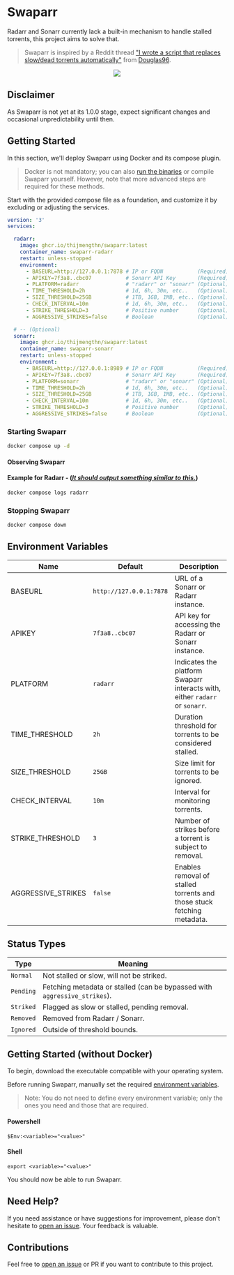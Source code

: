# Swaparr

Radarr and Sonarr currently lack a built-in mechanism to handle stalled torrents, this project aims to solve that.

> Swaparr is inspired by a Reddit thread ["I wrote a script that replaces slow/dead torrents automatically"](https://www.reddit.com/r/radarr/comments/101q31k/i_wrote_a_script_that_replaces_slowdead_torrents/) from [Douglas96](https://www.reddit.com/user/Douglas96/).

<p align="center">
  <img src="https://i.imgur.com/7D84ooQ.png?s=128">
</p>


## Disclaimer

As Swaparr is not yet at its 1.0.0 stage, expect significant changes and occasional unpredictability until then.


## Getting Started

In this section, we'll deploy Swaparr using Docker and its compose plugin.

> Docker is not mandatory; you can also [run the binaries](#getting-started-without-docker) or compile Swaparr yourself. However, note that more advanced steps are required for these methods.

Start with the provided compose file as a foundation, and customize it by excluding or adjusting the services.

```yml
version: '3'
services:

  radarr:
    image: ghcr.io/thijmengthn/swaparr:latest
    container_name: swaparr-radarr
    restart: unless-stopped
    environment:
      - BASEURL=http://127.0.0.1:7878 # IP or FQDN           (Required)
      - APIKEY=7f3a8..cbc07           # Sonarr API Key       (Required)                
      - PLATFORM=radarr               # "radarr" or "sonarr" (Optional) default: radarr
      - TIME_THRESHOLD=2h             # 1d, 6h, 30m, etc..   (Optional) default: 2h    
      - SIZE_THRESHOLD=25GB           # 1TB, 1GB, 1MB, etc.. (Optional) default: 25GB  
      - CHECK_INTERVAL=10m            # 1d, 6h, 30m, etc..   (Optional) default: 10m   
      - STRIKE_THRESHOLD=3            # Positive number      (Optional) default: 3     
      - AGGRESSIVE_STRIKES=false      # Boolean              (Optional) default: false 

  # -- (Optional)
  sonarr: 
    image: ghcr.io/thijmengthn/swaparr:latest
    container_name: swaparr-sonarr
    restart: unless-stopped
    environment:
      - BASEURL=http://127.0.0.1:8989 # IP or FQDN           (Required)
      - APIKEY=7f3a8..cbc07           # Sonarr API Key       (Required)                
      - PLATFORM=sonarr               # "radarr" or "sonarr" (Optional) default: radarr
      - TIME_THRESHOLD=2h             # 1d, 6h, 30m, etc..   (Optional) default: 2h    
      - SIZE_THRESHOLD=25GB           # 1TB, 1GB, 1MB, etc.. (Optional) default: 25GB  
      - CHECK_INTERVAL=10m            # 1d, 6h, 30m, etc..   (Optional) default: 10m   
      - STRIKE_THRESHOLD=3            # Positive number      (Optional) default: 3     
      - AGGRESSIVE_STRIKES=false      # Boolean              (Optional) default: false 
```

### Starting Swaparr

```sh
docker compose up -d
```

#### Observing Swaparr

#### Example for Radarr - (_[It should output something similar to this.](#swaparr)_)

```sh
docker compose logs radarr
```

### Stopping Swaparr

```sh
docker compose down
```

## Environment Variables

| Name | Default | Description |
|-|-|-|
| BASEURL | `http://127.0.0.1:7878` | URL of a Sonarr or Radarr instance. |
| APIKEY | `7f3a8..cbc07` | API key for accessing the Radarr or Sonarr instance. |
| PLATFORM | `radarr` | Indicates the platform Swaparr interacts with, either `radarr` or `sonarr`. |
| TIME_THRESHOLD | `2h` | Duration threshold for torrents to be considered stalled. |
| SIZE_THRESHOLD | `25GB` | Size limit for torrents to be ignored. |
| CHECK_INTERVAL | `10m` | Interval for monitoring torrents. |
| STRIKE_THRESHOLD | `3` | Number of strikes before a torrent is subject to removal. |
| AGGRESSIVE_STRIKES | `false` | Enables removal of stalled torrents and those stuck fetching metadata. |


## Status Types

| Type | Meaning |
| --- | --- |
| `Normal`  | Not stalled or slow, will not be striked. |
| `Pending` | Fetching metadata or stalled (can be bypassed with `aggressive_strikes`). |
| `Striked` | Flagged as slow or stalled, pending removal. |
| `Removed` | Removed from Radarr / Sonarr. |
| `Ignored` | Outside of threshold bounds. |


## Getting Started (without Docker)

To begin, download the executable compatible with your operating system.

Before running Swaparr, manually set the required [environment variables](#environment-variables).

> Note: You do not need to define every environment variable; only the ones you need and those that are required.

#### Powershell

```
$Env:<variable>="<value>"
```

#### Shell

```
export <variable>="<value>"
```

You should now be able to run Swaparr.


## Need Help?

If you need assistance or have suggestions for improvement, please don't hesitate to [open an issue](https://github.com/ThijmenGThN/swaparr/issues). Your feedback is valuable.


## Contributions

Feel free to [open an issue](https://github.com/ThijmenGThN/swaparr/issues) or PR if you want to contribute to this project.
